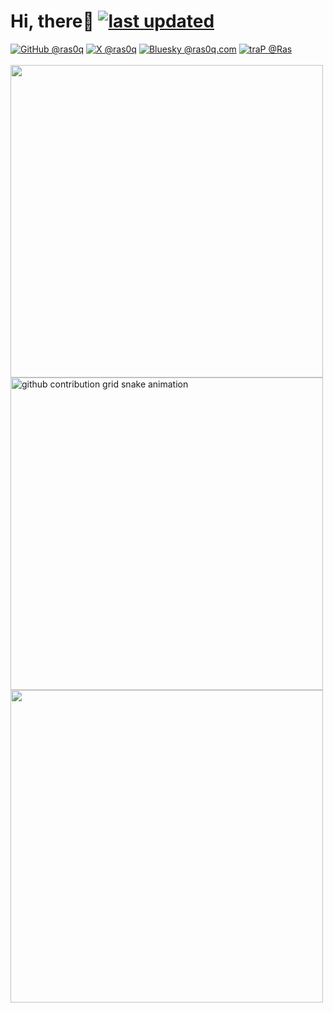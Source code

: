# Hi, there👋 [![last updated](https://img.shields.io/github/gist/last-commit/516152e14bb724ad66abe542935668ab?style=flat-square&label=last%20updated&labelColor=%23181717)](https://gist.github.com/ras0q/516152e14bb724ad66abe542935668ab)

<div>
  <a href="https://github.com/ras0q"><img alt="GitHub @ras0q" src="https://img.shields.io/badge/@ras0q-%23181717?style=flat-square&logo=github"></a>
  <a href="https://x.com/ras0q"><img alt="X @ras0q" src="https://img.shields.io/badge/@ras0q-%23000000?style=flat-square&logo=X"></a>
  <a href="https://bsky.app/profile/ras0q.com"><img alt="Bluesky @ras0q.com" src="https://img.shields.io/badge/@ras0q.com-%230285FF?style=flat-square&logo=bluesky&logoColor=%23FFFFFF"></a>
  <a href="https://trap.jp/author/ras"><img alt="traP @Ras" src="https://img.shields.io/badge/traP-%40Ras-%23005BAC?style=flat-square&labelColor=%23005BAC"></a>
</div>

<br/>

<div>
  <img src="https://gist.githubusercontent.com/ras0q/516152e14bb724ad66abe542935668ab/raw/profile-header.svg" width="500px" />
</div>

<picture>
  <source
    media="(prefers-color-scheme: dark)"
    srcset="https://gist.githubusercontent.com/ras0q/516152e14bb724ad66abe542935668ab/raw/github-snake-dark.svg"
  />
  <img
    alt="github contribution grid snake animation"
    src="https://gist.githubusercontent.com/ras0q/516152e14bb724ad66abe542935668ab/raw/github-snake.svg"
    width="500px"
  />
</picture>

<div>
  <img src="https://gist.githubusercontent.com/ras0q/516152e14bb724ad66abe542935668ab/raw/profile.svg" width="500px" />
</div>
